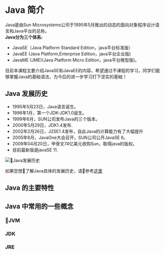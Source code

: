 # Java 简介

Java是由Sun Microsystems公司于1995年5月推出的动态的面向对象程序设计语言和Java平台的总称。  
**Java分为三个体系:**

* JavaSE（Java Platform Standard Edition，java平台标准版）
* JavaEE (Java Platform,Enterprise Edition，java平台企业版)
* JavaME (JME)(Java Platform Micro Edition，java平台微型版)。

目前本课程主要介绍JavaSE和JavaEE的内容，希望通过不课程的学习，同学们能够掌握Java的基础语法，为今后的进一步学习打下坚实的基础！

## Java 发展历史

* 1995年5月23日，Java语言诞生。
* 1996年1月，第一个JDK-JDK1.0诞生。
* 1999年6月，SUN公司发布Java的三个版本。
* 2000年5月29日，JDK1.4发布.
* 2002年2月26日，J2SE1.4发布，自此Java的计算能力有了大幅提升
* 2005年6月，JavaOne大会召开，SUN公司公开JavaSE 6。
* 2009年04月20日，甲骨文74亿美元收购Sun，取得java的版权。
* 目前最新版是javaSE 11.

![Java发展历史](http://ww1.sinaimg.cn/large/af4e9f79gy1fxlmhwehsrj220a136n1w.jpg)

如果您想了解Java具体的发展历史，请参考[这里](http://oracle.com.edgesuite.net/timeline/java/)

## Java 的主要特性

## Java 中常用的一些概念

### JVM

### JDK

### JRE 